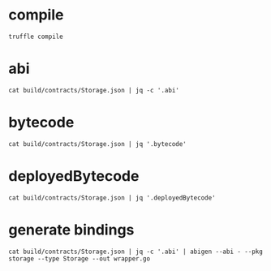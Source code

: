 # compile
````shell script
truffle compile
````
# abi
````shell script
cat build/contracts/Storage.json | jq -c '.abi'
````

# bytecode
````shell script
cat build/contracts/Storage.json | jq '.bytecode'
````

# deployedBytecode

````shell script
cat build/contracts/Storage.json | jq '.deployedBytecode'
````

# generate bindings
````shell script
cat build/contracts/Storage.json | jq -c '.abi' | abigen --abi - --pkg storage --type Storage --out wrapper.go
````


